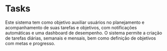# Tasks
Este sistema tem como objetivo auxiliar usuários no planejamento e acompanhamento de suas tarefas e objetivos, com notificações automáticas e uma dashboard de desempenho. O sistema permite a criação de tarefas diárias, semanais e mensais, bem como definição de objetivos com metas e progresso.

